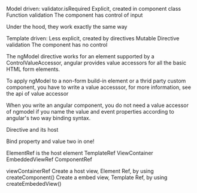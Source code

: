 Model driven: validator.isRequired
Explicit, created in component class
Function validation
The component has control of input


Under the hood, they work exactly the same way
  
  
Template driven: <html required>
Less explicit, created by directives
Mutable
Directive validation
The component has no control
  
  
The ngModel directive works for an element supported by a ControlValueAccessor, angular provides value accessors for all the basic HTML form elements. 
  
To apply ngModel to a non-form build-in element or a thrid party custom component, you have to write a value accesssor, for more information, see the api of value accessor

When you write an angular component, you do not need a value accessor of ngmodel if you name the value and event properties according to angular's two way binding syntax.
  
  
Directive and its host
<p  [Directive] = "property" />
Bind property and value two in one!
  
ElementRef is the host element
TemplateRef
ViewContainer
EmbeddedViewRef
ComponentRef
  
  
  viewContainerRef
    Create a host view, Element Ref, by using createComponent()
    Create a embed view, Template Ref, by using createEmbededView()
